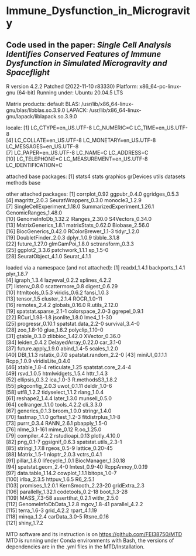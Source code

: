 # Immune_Dysfunction_in_Microgravity
## Code used in the paper: *Single Cell Analysis Identifies Conserved Features of Immune Dysfunction in Simulated Microgravity and Spaceflight*

R version 4.2.2 Patched (2022-11-10 r83330)
Platform: x86_64-pc-linux-gnu (64-bit)
Running under: Ubuntu 20.04.5 LTS

Matrix products: default
BLAS:   /usr/lib/x86_64-linux-gnu/blas/libblas.so.3.9.0
LAPACK: /usr/lib/x86_64-linux-gnu/lapack/liblapack.so.3.9.0

locale:
 [1] LC_CTYPE=en_US.UTF-8       LC_NUMERIC=C               LC_TIME=en_US.UTF-8       
 [4] LC_COLLATE=en_US.UTF-8     LC_MONETARY=en_US.UTF-8    LC_MESSAGES=en_US.UTF-8   
 [7] LC_PAPER=en_US.UTF-8       LC_NAME=C                  LC_ADDRESS=C              
[10] LC_TELEPHONE=C             LC_MEASUREMENT=en_US.UTF-8 LC_IDENTIFICATION=C       

attached base packages:
[1] stats4    stats     graphics  grDevices utils     datasets  methods   base     

other attached packages:
 [1] corrplot_0.92               ggpubr_0.4.0                ggridges_0.5.3             
 [4] magrittr_2.0.3              SeuratWrappers_0.3.0        monocle3_1.2.9             
 [7] SingleCellExperiment_1.18.0 SummarizedExperiment_1.26.1 GenomicRanges_1.48.0       
[10] GenomeInfoDb_1.32.2         IRanges_2.30.0              S4Vectors_0.34.0           
[13] MatrixGenerics_1.8.1        matrixStats_0.62.0          Biobase_2.56.0             
[16] BiocGenerics_0.42.0         RColorBrewer_1.1-3          tidyr_1.2.0                
[19] DoubletFinder_2.0.3         dplyr_1.0.9                 tibble_3.1.8               
[22] future_1.27.0               glmGamPoi_1.8.0             sctransform_0.3.3          
[25] ggplot2_3.3.6               patchwork_1.1.1             sp_1.5-0                   
[28] SeuratObject_4.1.0          Seurat_4.1.1               

loaded via a namespace (and not attached):
  [1] readxl_1.4.1           backports_1.4.1        plyr_1.8.7            
  [4] igraph_1.3.4           lazyeval_0.2.2         splines_4.2.2         
  [7] listenv_0.8.0          scattermore_0.8        digest_0.6.29         
 [10] htmltools_0.5.3        viridis_0.6.2          fansi_1.0.3           
 [13] tensor_1.5             cluster_2.1.4          ROCR_1.0-11           
 [16] remotes_2.4.2          globals_0.16.0         R.utils_2.12.0        
 [19] spatstat.sparse_2.1-1  colorspace_2.0-3       ggrepel_0.9.1         
 [22] RCurl_1.98-1.8         jsonlite_1.8.0         lme4_1.1-30           
 [25] progressr_0.10.1       spatstat.data_2.2-0    survival_3.4-0        
 [28] zoo_1.8-10             glue_1.6.2             polyclip_1.10-0       
 [31] gtable_0.3.0           zlibbioc_1.42.0        XVector_0.36.0        
 [34] leiden_0.4.2           DelayedArray_0.22.0    car_3.1-0             
 [37] future.apply_1.9.0     abind_1.4-5            scales_1.2.0          
 [40] DBI_1.1.3              rstatix_0.7.0          spatstat.random_2.2-0 
 [43] miniUI_0.1.1.1         Rcpp_1.0.9             viridisLite_0.4.0     
 [46] xtable_1.8-4           reticulate_1.25        spatstat.core_2.4-4   
 [49] rsvd_1.0.5             htmlwidgets_1.5.4      httr_1.4.3            
 [52] ellipsis_0.3.2         ica_1.0-3              R.methodsS3_1.8.2     
 [55] pkgconfig_2.0.3        uwot_0.1.11            deldir_1.0-6          
 [58] utf8_1.2.2             tidyselect_1.1.2       rlang_1.0.4           
 [61] reshape2_1.4.4         later_1.3.0            munsell_0.5.0         
 [64] cellranger_1.1.0       tools_4.2.2            cli_3.3.0             
 [67] generics_0.1.3         broom_1.0.0            stringr_1.4.0         
 [70] fastmap_1.1.0          goftest_1.2-3          fitdistrplus_1.1-8    
 [73] purrr_0.3.4            RANN_2.6.1             pbapply_1.5-0         
 [76] nlme_3.1-161           mime_0.12              R.oo_1.25.0           
 [79] compiler_4.2.2         rstudioapi_0.13        plotly_4.10.0         
 [82] png_0.1-7              ggsignif_0.6.3         spatstat.utils_2.3-1  
 [85] stringi_1.7.8          rgeos_0.5-9            lattice_0.20-45       
 [88] Matrix_1.5-1           nloptr_2.0.3           vctrs_0.4.1           
 [91] pillar_1.8.0           lifecycle_1.0.1        BiocManager_1.30.18   
 [94] spatstat.geom_2.4-0    lmtest_0.9-40          RcppAnnoy_0.0.19      
 [97] data.table_1.14.2      cowplot_1.1.1          bitops_1.0-7          
[100] irlba_2.3.5            httpuv_1.6.5           R6_2.5.1              
[103] promises_1.2.0.1       KernSmooth_2.23-20     gridExtra_2.3         
[106] parallelly_1.32.1      codetools_0.2-18       boot_1.3-28           
[109] MASS_7.3-58            assertthat_0.2.1       withr_2.5.0           
[112] GenomeInfoDbData_1.2.8 mgcv_1.8-41            parallel_4.2.2        
[115] terra_1.6-3            grid_4.2.2             rpart_4.1.19          
[118] minqa_1.2.4            carData_3.0-5          Rtsne_0.16            
[121] shiny_1.7.2           

MTD software and its instruction is on https://github.com/FEI38750/MTD<br>
MTD is running under Conda environments with Bash, the versions of dependencies are in the .yml files in the MTD/Installation.
